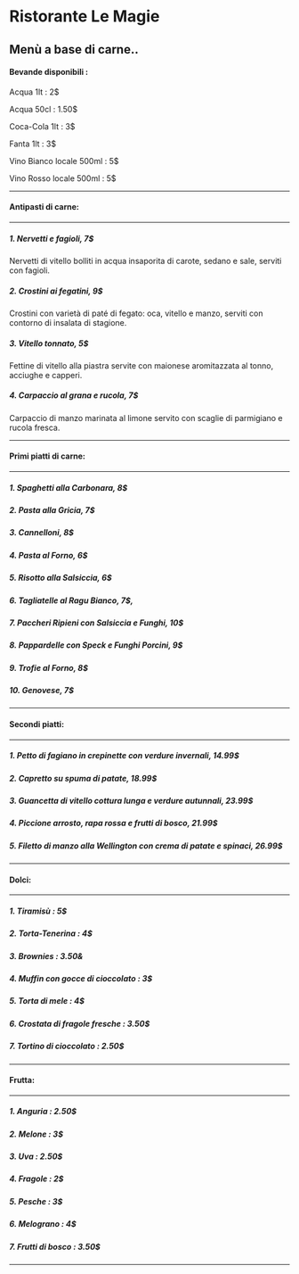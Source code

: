 #                         Ristorante Le Magie

##                        Menù a base di carne..

#### Bevande disponibili : 
Acqua 1lt : 2$

Acqua 50cl : 1.50$

Coca-Cola 1lt : 3$

Fanta 1lt : 3$

Vino Bianco locale 500ml : 5$

Vino Rosso locale 500ml : 5$
***
#### Antipasti di carne:
***
##### 1. _Nervetti e fagioli_, 7$
Nervetti di vitello bolliti in acqua insaporita di carote, sedano e sale, serviti con fagioli.
##### 2. _Crostini ai fegatini_, 9$
Crostini con varietà di paté di fegato: oca, vitello e manzo, serviti con contorno di insalata di stagione.
##### 3. _Vitello tonnato_, 5$
Fettine di vitello alla piastra servite con maionese aromitazzata al tonno, acciughe e capperi.
##### 4. _Carpaccio al grana e rucola_, 7$
Carpaccio di manzo marinata al limone servito con scaglie di parmigiano e rucola fresca.
***
#### Primi piatti di carne:
***
##### 1.  _Spaghetti alla Carbonara_, 8$
##### 2.  _Pasta alla Gricia_, 7$
##### 3.  _Cannelloni_, 8$
##### 4.  _Pasta al Forno_, 6$
##### 5.  _Risotto alla Salsiccia_, 6$
##### 6.  _Tagliatelle al Ragu Bianco_, 7$,
##### 7.  _Paccheri Ripieni con Salsiccia e Funghi_, 10$
##### 8.  _Pappardelle con Speck e Funghi Porcini_, 9$
##### 9.  _Trofie al Forno_, 8$
##### 10. _Genovese_, 7$
***
#### Secondi piatti:
***
##### 1. _Petto di fagiano in crepinette con verdure invernali_,					14.99$
##### 2. _Capretto su spuma di patate_,											18.99$
##### 3. _Guancetta di vitello cottura lunga e verdure autunnali_,				23.99$
##### 4. _Piccione arrosto, rapa rossa e frutti di bosco_,						21.99$
##### 5. _Filetto di manzo alla Wellington con crema di patate e spinaci_,		26.99$
***
#### Dolci:
***
##### 1. Tiramisù : 5$
##### 2. Torta-Tenerina : 4$
##### 3. Brownies : 3.50&
##### 4. Muffin con gocce di cioccolato : 3$
##### 5. Torta di mele : 4$
##### 6. Crostata di fragole fresche : 3.50$
##### 7. Tortino di cioccolato : 2.50$
***
#### Frutta:
***
##### 1. Anguria : 2.50$
##### 2. Melone : 3$
##### 3. Uva : 2.50$
##### 4. Fragole : 2$
##### 5. Pesche : 3$
##### 6. Melograno : 4$
##### 7. Frutti di bosco : 3.50$
***
